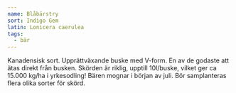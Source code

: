 ```yaml
---
name: Blåbärstry
sort: Indigo Gem
latin: Lonicera caerulea
tags:
  - bär
---
```


Kanadensisk sort. Upprättväxande buske med V-form. En av de godaste att ätas direkt från busken. Skörden är riklig, upptill 10l/buske, vilket ger ca 15.000 kg/ha i yrkesodling! Bären mognar i början av juli. Bör samplanteras flera olika sorter för skörd.
